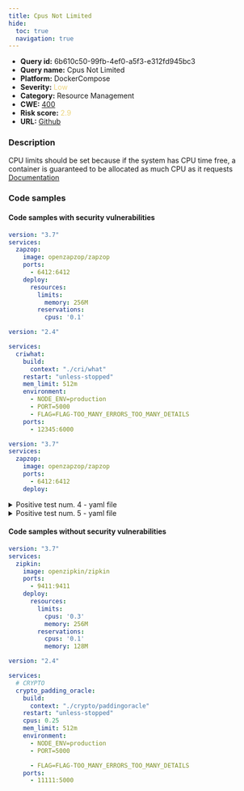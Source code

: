 ```yaml
---
title: Cpus Not Limited
hide:
  toc: true
  navigation: true
---
```


<style>
  .highlight .hll {
    background-color: #ff171742;
  }
  .md-content {
    max-width: 1100px;
    margin: 0 auto;
  }
</style>

-   **Query id:** 6b610c50-99fb-4ef0-a5f3-e312fd945bc3
-   **Query name:** Cpus Not Limited
-   **Platform:** DockerCompose
-   **Severity:** <span style="color:#edd57e">Low</span>
-   **Category:** Resource Management
-   **CWE:** <a href="https://cwe.mitre.org/data/definitions/400.html" onclick="newWindowOpenerSafe(event, 'https://cwe.mitre.org/data/definitions/400.html')">400</a>
-   **Risk score:** <span style="color:#edd57e">2.9</span>
-   **URL:** [Github](https://github.com/Checkmarx/kics/tree/master/assets/queries/dockerCompose/cpus_not_limited)

### Description
CPU limits should be set because if the system has CPU time free, a container is guaranteed to be allocated as much CPU as it requests<br>
[Documentation](https://docs.docker.com/compose/compose-file/compose-file-v3/#resources)

### Code samples
#### Code samples with security vulnerabilities
```yaml title="Positive test num. 1 - yaml file" hl_lines="9"
version: "3.7"
services:
  zapzop:
    image: openzapzop/zapzop
    ports:
      - 6412:6412
    deploy:
      resources:
        limits:
          memory: 256M
        reservations:
          cpus: '0.1'

```
```yaml title="Positive test num. 2 - yaml file" hl_lines="4"
version: "2.4"

services:
  criwhat:
    build:
      context: "./cri/what"
    restart: "unless-stopped"
    mem_limit: 512m
    environment:
      - NODE_ENV=production
      - PORT=5000
      - FLAG=FLAG-TOO_MANY_ERRORS_TOO_MANY_DETAILS
    ports:
      - 12345:6000

```
```yaml title="Positive test num. 3 - yaml file" hl_lines="3 7"
version: "3.7"
services:
  zapzop:
    image: openzapzop/zapzop
    ports:
      - 6412:6412
    deploy:

```
<details><summary>Positive test num. 4 - yaml file</summary>

```yaml hl_lines="5"
version: "3.9"
services:
  redis:
    image: redis:alpine
    deploy:
      restart_policy:
        condition: on-failure
        delay: 5s
        max_attempts: 3
        window: 120s

```
</details>
<details><summary>Positive test num. 5 - yaml file</summary>

```yaml hl_lines="8"
version: "3.7"
services:
  zapzop:
    image: openzapzop/zapzop
    ports:
      - 6412:6412
    deploy:
      resources:
        reservations:
          cpus: '0.1'
          memory: 128M

```
</details>


#### Code samples without security vulnerabilities
```yaml title="Negative test num. 1 - yaml file"
version: "3.7"
services:
  zipkin:
    image: openzipkin/zipkin
    ports:
      - 9411:9411
    deploy:
      resources:
        limits:
          cpus: '0.3'
          memory: 256M
        reservations:
          cpus: '0.1'
          memory: 128M

```
```yaml title="Negative test num. 2 - yaml file"
version: "2.4"

services:
  # CRYPTO
  crypto_padding_oracle:
    build:
      context: "./crypto/paddingoracle"
    restart: "unless-stopped"
    cpus: 0.25
    mem_limit: 512m
    environment:
      - NODE_ENV=production
      - PORT=5000

      - FLAG=FLAG-TOO_MANY_ERRORS_TOO_MANY_DETAILS
    ports:
      - 11111:5000

```

